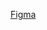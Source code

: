 [Figma](https://www.figma.com/design/o5S5psXWPZjW9vdcTn3xSO/100-Pixel-Perfect-Widgets--Community-?node-id=1-60&p=f&t=vuWc8wo5IuKEUAVw-0)
